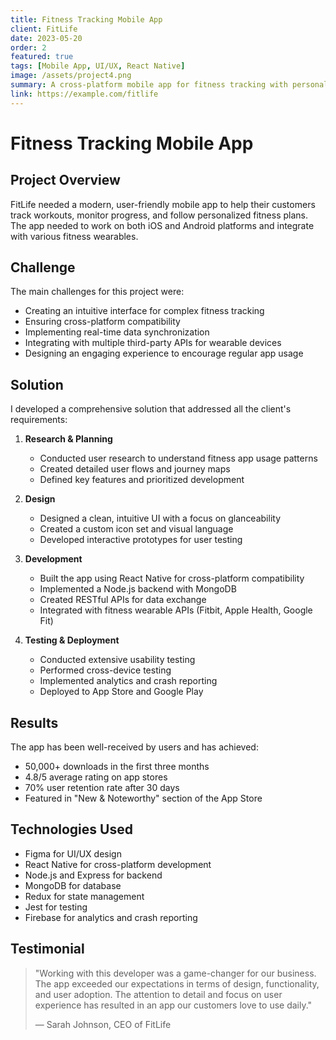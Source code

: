 ```yaml
---
title: Fitness Tracking Mobile App
client: FitLife
date: 2023-05-20
order: 2
featured: true
tags: [Mobile App, UI/UX, React Native]
image: /assets/project4.png
summary: A cross-platform mobile app for fitness tracking with personalized workout plans and nutrition guidance.
link: https://example.com/fitlife
---
```


# Fitness Tracking Mobile App

## Project Overview

FitLife needed a modern, user-friendly mobile app to help their customers track workouts, monitor progress, and follow personalized fitness plans. The app needed to work on both iOS and Android platforms and integrate with various fitness wearables.

## Challenge

The main challenges for this project were:
- Creating an intuitive interface for complex fitness tracking
- Ensuring cross-platform compatibility
- Implementing real-time data synchronization
- Integrating with multiple third-party APIs for wearable devices
- Designing an engaging experience to encourage regular app usage

## Solution

I developed a comprehensive solution that addressed all the client's requirements:

1. **Research & Planning**
   - Conducted user research to understand fitness app usage patterns
   - Created detailed user flows and journey maps
   - Defined key features and prioritized development

2. **Design**
   - Designed a clean, intuitive UI with a focus on glanceability
   - Created a custom icon set and visual language
   - Developed interactive prototypes for user testing

3. **Development**
   - Built the app using React Native for cross-platform compatibility
   - Implemented a Node.js backend with MongoDB
   - Created RESTful APIs for data exchange
   - Integrated with fitness wearable APIs (Fitbit, Apple Health, Google Fit)

4. **Testing & Deployment**
   - Conducted extensive usability testing
   - Performed cross-device testing
   - Implemented analytics and crash reporting
   - Deployed to App Store and Google Play

## Results

The app has been well-received by users and has achieved:
- 50,000+ downloads in the first three months
- 4.8/5 average rating on app stores
- 70% user retention rate after 30 days
- Featured in "New & Noteworthy" section of the App Store

## Technologies Used

- Figma for UI/UX design
- React Native for cross-platform development
- Node.js and Express for backend
- MongoDB for database
- Redux for state management
- Jest for testing
- Firebase for analytics and crash reporting

## Testimonial

> "Working with this developer was a game-changer for our business. The app exceeded our expectations in terms of design, functionality, and user adoption. The attention to detail and focus on user experience has resulted in an app our customers love to use daily."
> 
> — Sarah Johnson, CEO of FitLife
